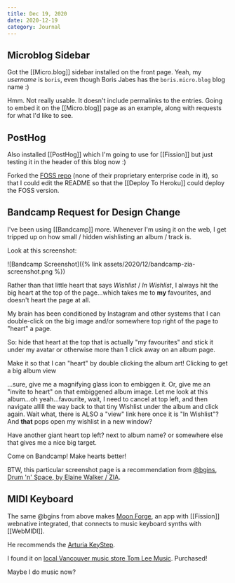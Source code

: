 ```yaml
---
title: Dec 19, 2020
date: 2020-12-19
category: Journal
---
```


## Microblog Sidebar

Got the [[Micro.blog]] sidebar installed on the front page. Yeah, my _username_ is `boris`, even though Boris Jabes has the `boris.micro.blog` blog name :)

Hmm. Not really usable. It doesn't include permalinks to the entries. Going to embed it on the [[Micro.blog]] page as an example, along with requests for what I'd like to see.
## PostHog

Also installed [[PostHog]] which I'm going to use for [[Fission]] but just testing it in the header of this blog now :)

Forked the [FOSS repo](https://github.com/bmann/posthog-foss) (none of their proprietary enterprise code in it), so that I could edit the README so that the [[Deploy To Heroku]] could deploy the FOSS version.
## Bandcamp Request for Design Change

I've been using [[Bandcamp]] more. Whenever I'm using it on the web, I get tripped up on how small / hidden wishlisting an album / track is.

Look at this screenshot:

![Bandcamp Screenshot]({% link assets/2020/12/bandcamp-zia-screenshot.png %})

Rather than that little heart that says _Wishlist_ / _In Wishlist_, I always hit the big heart at the top of the page...which takes me to **my** favourites, and doesn't heart the page at all.

My brain has been conditioned by Instagram and other systems that I can double-click on the big image and/or somewhere top right of the page to "heart" a page.

So: hide that heart at the top that is actually "my favourites" and stick it under my avatar or otherwise more than 1 click away on an album page.

Make it so that I can "heart" by double clicking the album art! Clicking to get a big album view

...sure, give me a magnifying glass icon to embiggen it. Or, give me an "invite to heart" on that embiggened album image. Let me look at this album...oh yeah...favourite, wait, I need to cancel at top left, and then navigate alllll the way back to that tiny Wishlist under the album and click again. Wait what, there is ALSO a "view" link here once it is "In Wishlist"? And **that** pops open my wishlist in a new window?

Have another giant heart top left? next to album name? or somewhere else that gives me a nice big target.

Come on Bandcamp! Make hearts better!

BTW, this particular screenshot page is a recommendation from [@bgins](https://bandcamp.com/bgins), [Drum 'n' Space, by Elaine Walker / ZIA](https://ziaspace.bandcamp.com/album/drum-n-space).
## MIDI Keyboard

The same @bgins from above makes [Moon Forge](https://moon-forge.brianginsburg), an app with [[Fission]] webnative integrated, that connects to music keyboard synths with [[WebMIDI]].

He recommends the [Arturia KeyStep](https://www.arturia.com/store/hybrid-synths/keystep).

I found it on [local Vancouver music store Tom Lee Music](https://www.tomleemusic.ca/186019). Purchased!

Maybe I do music now?